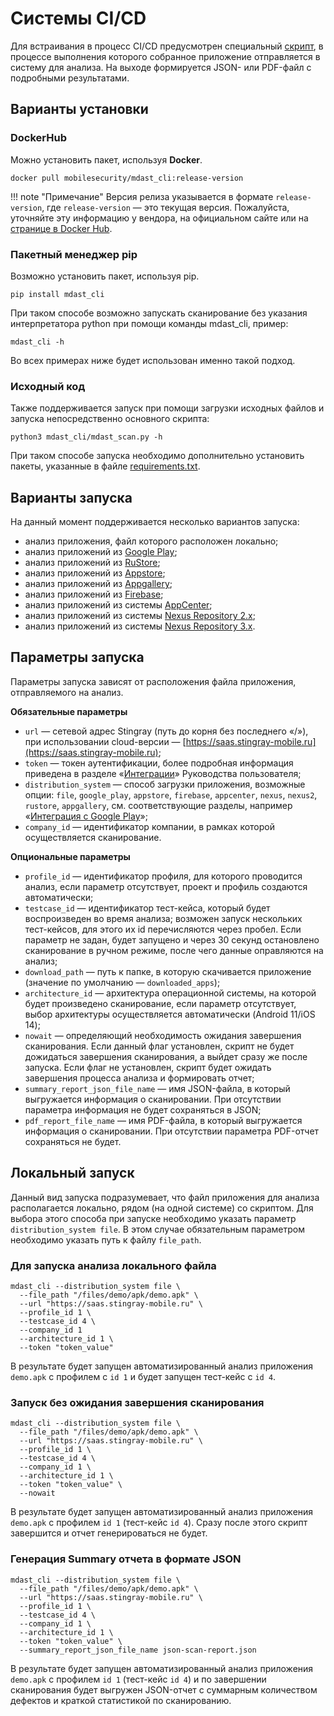 # Системы CI/CD

Для встраивания в процесс CI/CD предусмотрен специальный [скрипт](https://github.com/Dynamic-Mobile-Security/mdast-cli), в процессе выполнения которого собранное приложение отправляется в систему для анализа. На выходе формируется JSON- или PDF-файл с подробными результатами.

## Варианты установки

### DockerHub

Можно установить пакет, используя **Docker**.

    docker pull mobilesecurity/mdast_cli:release-version

!!! note "Примечание"
    Версия релиза указывается в формате `release-version`, где `release-version` — это текущая версия. Пожалуйста, уточняйте эту информацию у вендора, на официальном сайте или на [странице в Docker Hub](https://hub.docker.com/repository/docker/mobilesecurity/mdast_cli).

### Пакетный менеджер pip

Возможно установить пакет, используя pip.

    pip install mdast_cli

При таком способе возможно запускать сканирование без указания интерпретатора python при помощи команды mdast_cli, пример:

    mdast_cli -h

Во всех примерах ниже будет использован именно такой подход.

### Исходный код

Также поддерживается запуск при помощи загрузки исходных файлов и запуска непосредственно основного скрипта:

    python3 mdast_cli/mdast_scan.py -h

При таком способе запуска необходимо дополнительно установить пакеты, указанные в файле [requirements.txt](https://github.com/Dynamic-Mobile-Security/mdast-cli/blob/main/requirements.txt).

## Варианты запуска

На данный момент поддерживается несколько вариантов запуска:

* анализ приложения, файл которого расположен локально;
* анализ приложений из [Google Play](https://play.google.com/store/apps);
* анализ приложений из [RuStore](https://www.rustore.ru/);
* анализ приложений из [Appstore](https://www.apple.com/app-store/);
* анализ приложений из [Appgallery](https://appgallery.huawei.ru/Featured);
* анализ приложений из [Firebase](https://firebase.google.com/);
* анализ приложений из системы [AppCenter](https://appcenter.ms/);
* анализ приложений из системы [Nexus Repository 2.x](https://help.sonatype.com/repomanager2);
* анализ приложений из системы [Nexus Repository 3.x](https://help.sonatype.com/repomanager3).

## Параметры запуска

Параметры запуска зависят от расположения файла приложения, отправляемого на анализ.

**Обязательные параметры**

* `url` — сетевой адрес Stingray (путь до корня без последнего «/»), при использовании cloud-версии — [https://saas.stingray-mobile.ru](https://saas.stingray-mobile.ru);
* `token` — токен аутентификации, более подробная информация приведена в разделе «[Интеграции](./integracii.md)» Руководства пользователя;
* `distribution_system` — способ загрузки приложения, возможные опции: `file`, `google_play`, `appstore`, `firebase`, `appcenter`, `nexus`, `nexus2`, `rustore`, `appgallery`, см. соответствующие разделы, например «[Интеграция с Google Play](./integraciya_s_google_play.md)»;
* `company_id` — идентификатор компании, в рамках которой осуществляется сканирование.

**Опциональные параметры**

* `profile_id` — идентификатор профиля, для которого проводится анализ, если параметр отсутствует, проект и профиль создаются автоматически;
* `testcase_id` — идентификатор тест-кейса, который будет воспроизведен во время анализа; возможен запуск нескольких тест-кейсов, для этого их id перечисляются через пробел. Если параметр не задан, будет запущено и через 30 секунд остановлено сканирование в ручном режиме, после чего данные оправляются на анализ;
* `download_path` — путь к папке, в которую скачивается приложение (значение по умолчанию — `downloaded_apps`);
* `architecture_id` — архитектура операционной системы, на которой будет произведено сканирование, если параметр отсутствует, выбор архитектуры осуществляется автоматически (Android 11/iOS 14);
* `nowait` — определяющий необходимость ожидания завершения сканирования. Если данный флаг установлен, скрипт не будет дожидаться завершения сканирования, а выйдет сразу же после запуска. Если флаг не установлен, скрипт будет ожидать завершения процесса анализа и формировать отчет;
* `summary_report_json_file_name` — имя JSON-файла, в который выгружается информация о сканировании. При отсутствии параметра информация не будет сохраняться в JSON;
* `pdf_report_file_name` — имя PDF-файла, в который выгружается информация о сканировании. При отсутствии параметра PDF-отчет сохраняться не будет.

## Локальный запуск

Данный вид запуска подразумевает, что файл приложения для анализа располагается локально, рядом (на одной системе) со скриптом. Для выбора этого способа при запуске необходимо указать параметр `distribution_system file`. В этом случае обязательным параметром необходимо указать путь к файлу `file_path`.

### Для запуска анализа локального файла

    mdast_cli --distribution_system file \
      --file_path "/files/demo/apk/demo.apk" \
      --url "https://saas.stingray-mobile.ru" \
      --profile_id 1 \
      --testcase_id 4 \
      --company_id 1 
      --architecture_id 1 \
      --token "token_value" 

В результате будет запущен автоматизированный анализ приложения `demo.apk` с профилем с `id 1` и будет запущен тест-кейс с `id 4`.

### Запуск без ожидания завершения сканирования

    mdast_cli --distribution_system file \
      --file_path "/files/demo/apk/demo.apk" \ 
      --url "https://saas.stingray-mobile.ru" \
      --profile_id 1 \
      --testcase_id 4 \
      --company_id 1 \ 
      --architecture_id 1 \
      --token "token_value" \
      --nowait

В результате будет запущен автоматизированный анализ приложения `demo.apk` с профилем `id 1` (тест-кейс `id 4`). Сразу после этого скрипт завершится и отчет генерироваться не будет.

### Генерация Summary отчета в формате JSON

    mdast_cli --distribution_system file \
      --file_path "/files/demo/apk/demo.apk" \ 
      --url "https://saas.stingray-mobile.ru" \
      --profile_id 1 \
      --testcase_id 4 \
      --company_id 1 \
      --architecture_id 1 \
      --token "token_value" \
      --summary_report_json_file_name json-scan-report.json

В результате будет запущен автоматизированный анализ приложения `demo.apk` с профилем `id 1` (тест-кейс `id 4`) и по завершении сканирования будет выгружен JSON-отчет с суммарным количеством дефектов и краткой статистикой по сканированию.